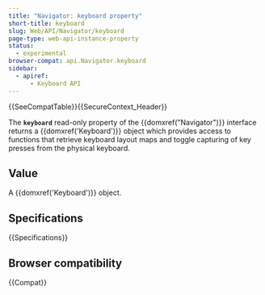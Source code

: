 ```yaml
---
title: "Navigator: keyboard property"
short-title: keyboard
slug: Web/API/Navigator/keyboard
page-type: web-api-instance-property
status:
  - experimental
browser-compat: api.Navigator.keyboard
sidebar:
  - apiref:
      - Keyboard API
---
```


{{SeeCompatTable}}{{SecureContext_Header}}

The **`keyboard`** read-only property
of the {{domxref("Navigator")}} interface returns a {{domxref('Keyboard')}} object
which provides access to functions that retrieve keyboard layout maps and toggle
capturing of key presses from the physical keyboard.

## Value

A {{domxref('Keyboard')}} object.

## Specifications

{{Specifications}}

## Browser compatibility

{{Compat}}
